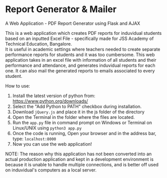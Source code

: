 <h1>Report Generator & Mailer</h1>
A Web Application - PDF Report Generator using Flask and AJAX

This is a web application which creates PDF reports for induvidual students based on an inputted Excel File - specifically made for JSS Academy of Technical Education, Bangalore.<br>
It is useful in academic settings where teachers needed to create separate performance reports for students and it was too cumbersome.
This web application takes in an excel file with information of all students and their performance and attendance, and generates induvidual reports for each one.
It can also mail the generated reports to emails associated to every student.

How to use:
1. Install the latest version of python from: https://www.python.org/downloads/
2. Select the "Add Python to PATH" checkbox during installation.
3. Download ```jQuery.js``` and place it in the js folder of the directory
4. Open the Terminal in the folder where the files are located.
5. Run the ```app.py``` file in command prompt on Windows or Terminal on Linux/UNIX using ```python3 app.py```
6. Once the code is running, Open your browser and in the address bar, type: ```localhost:8000```
7. Now you can use the web application!

NOTE: The reason why this application has not been converted into an actual production application and kept in a development environment is because it is unable to handle multiple connections, and is better off used on induvidual's computers as a local server.
